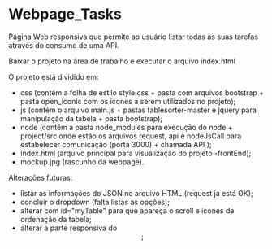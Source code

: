 # Webpage_Tasks
Página Web responsiva que permite ao usuário listar todas as suas tarefas através do consumo de uma API.

Baixar o projeto na área de trabalho e executar o arquivo index.html

O projeto está dividido em:
- css (contém a folha de estilo style.css + pasta com arquivos bootstrap + pasta open_iconic com os ícones a serem utilizados no projeto);
- js (contém o arquivo main.js + pastas tablesorter-master e jquery para manipulação da tabela + pasta bootstrap);
- node (contém a pasta node_modules para execução do node + project/src onde estão os arquivos request, api e nodeJsCall para estabelecer comunicação (porta 3000) + chamada API );
- index.html (arquivo principal para visualização do projeto -frontEnd);
- mockup.jpg (rascunho da webpage).

Alterações futuras:
- listar as informações do JSON no arquivo HTML (request ja está OK); 
- concluir o dropdown (falta listas as opções);
- alterar <table> com id="myTable" para que apareça o scroll e ícones de ordenação da tabela;
- alterar a parte responsiva do <header>;


